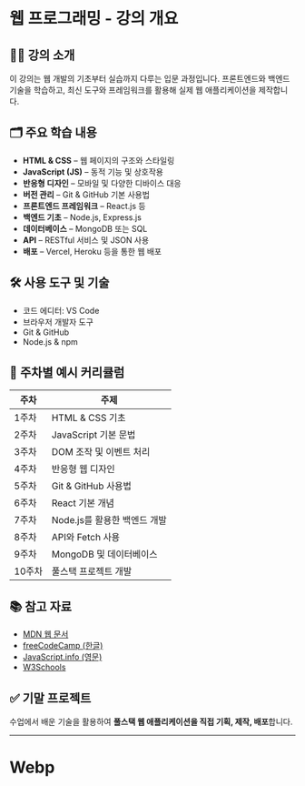 # 웹 프로그래밍 - 강의 개요

## 🧑‍💻 강의 소개
이 강의는 웹 개발의 기초부터 실습까지 다루는 입문 과정입니다. 프론트엔드와 백엔드 기술을 학습하고, 최신 도구와 프레임워크를 활용해 실제 웹 애플리케이션을 제작합니다.

## 🗂 주요 학습 내용
- **HTML & CSS** – 웹 페이지의 구조와 스타일링
- **JavaScript (JS)** – 동적 기능 및 상호작용
- **반응형 디자인** – 모바일 및 다양한 디바이스 대응
- **버전 관리** – Git & GitHub 기본 사용법
- **프론트엔드 프레임워크** – React.js 등
- **백엔드 기초** – Node.js, Express.js
- **데이터베이스** – MongoDB 또는 SQL
- **API** – RESTful 서비스 및 JSON 사용
- **배포** – Vercel, Heroku 등을 통한 웹 배포

## 🛠 사용 도구 및 기술
- 코드 에디터: VS Code
- 브라우저 개발자 도구
- Git & GitHub
- Node.js & npm

## 📅 주차별 예시 커리큘럼
| 주차 | 주제                         |
|------|------------------------------|
| 1주차 | HTML & CSS 기초              |
| 2주차 | JavaScript 기본 문법         |
| 3주차 | DOM 조작 및 이벤트 처리       |
| 4주차 | 반응형 웹 디자인             |
| 5주차 | Git & GitHub 사용법          |
| 6주차 | React 기본 개념              |
| 7주차 | Node.js를 활용한 백엔드 개발 |
| 8주차 | API와 Fetch 사용             |
| 9주차 | MongoDB 및 데이터베이스       |
| 10주차 | 풀스택 프로젝트 개발        |

## 📚 참고 자료
- [MDN 웹 문서](https://developer.mozilla.org/ko/)
- [freeCodeCamp (한글)](https://www.freecodecamp.org/korean/)
- [JavaScript.info (영문)](https://javascript.info/)
- [W3Schools](https://www.w3schools.com/)

## ✅ 기말 프로젝트
수업에서 배운 기술을 활용하여 **풀스택 웹 애플리케이션을 직접 기획, 제작, 배포**합니다.

---

# Webp
